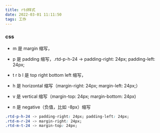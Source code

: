 ```yaml
---
title: rtd样式
date: 2022-03-01 11:11:50
tags: 工作
---
```


### css

- m 是 margin 缩写，

- p 是 padding 缩写，.rtd-p-h-24 -> padding-right: 24px; padding-left: 24px;

- t r b l 是 top right bottom left 缩写，

- h 是 horizontal 缩写（margin-right: 24px; margin-left: 24px;）

- v 是 vertical 缩写（margin-top: 24px; margin-bottom: 24px)

- n 是 negative（负值，比如 -8px）缩写

```css
.rtd-p-h-24 -> padding-right: 24px; padding-left: 24px;
.rtd-m-r-24 -> margin-right: 24px;
.rtd-m-t-24 -> margin-top: 24px;

```
